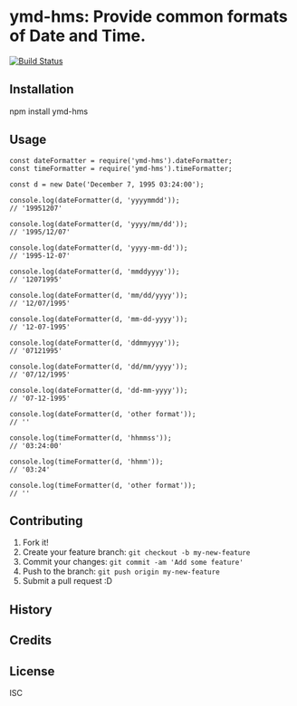 # ymd-hms: Provide common formats of Date and Time.

[![Build Status](https://travis-ci.org/PhilTheAir/ymd-hms.svg?branch=master)](https://travis-ci.org/PhilTheAir/ymd-hms)

## Installation

npm install ymd-hms

## Usage
```
const dateFormatter = require('ymd-hms').dateFormatter;
const timeFormatter = require('ymd-hms').timeFormatter;

const d = new Date('December 7, 1995 03:24:00');

console.log(dateFormatter(d, 'yyyymmdd'));
// '19951207'

console.log(dateFormatter(d, 'yyyy/mm/dd'));
// '1995/12/07'

console.log(dateFormatter(d, 'yyyy-mm-dd'));
// '1995-12-07'

console.log(dateFormatter(d, 'mmddyyyy'));
// '12071995'

console.log(dateFormatter(d, 'mm/dd/yyyy'));
// '12/07/1995'

console.log(dateFormatter(d, 'mm-dd-yyyy'));
// '12-07-1995'

console.log(dateFormatter(d, 'ddmmyyyy'));
// '07121995'

console.log(dateFormatter(d, 'dd/mm/yyyy'));
// '07/12/1995'

console.log(dateFormatter(d, 'dd-mm-yyyy'));
// '07-12-1995'

console.log(dateFormatter(d, 'other format'));
// ''

console.log(timeFormatter(d, 'hhmmss'));
// '03:24:00'

console.log(timeFormatter(d, 'hhmm'));
// '03:24'

console.log(timeFormatter(d, 'other format'));
// ''

```
## Contributing

1. Fork it!
2. Create your feature branch: `git checkout -b my-new-feature`
3. Commit your changes: `git commit -am 'Add some feature'`
4. Push to the branch: `git push origin my-new-feature`
5. Submit a pull request :D

## History


## Credits


## License

ISC
